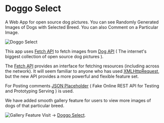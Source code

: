 # Doggo Select 

A Web App for open source dog pictures. You can see Randomly Generated Images of Dogs with Selected Breed. You can also Comment on a Particular Image.

![Doggo Select](https://raw.githubusercontent.com/anujsaxenadev/DoggoSelect/master/DoggoSelect.png "Doggo Select")

This app uses [Fetch API](https://developer.mozilla.org/en-US/docs/Web/API/Fetch_API) to fetch images from [Dog API](https://dog.ceo/dog-api/) ( The internet's biggest collection of open source dog pictures ).

The [Fetch API](https://developer.mozilla.org/en-US/docs/Web/API/Fetch_API) provides an interface for fetching resources (including across the network). It will seem familiar to anyone who has used [XMLHttpRequest](https://developer.mozilla.org/en-US/docs/Web/API/XMLHttpRequest), but the new API provides a more powerful and flexible feature set.

For Posting comments [JSON Placeholder](https://jsonplaceholder.typicode.com/) ( Fake Online REST API for Testing and Prototyping Serving ) is used.

We have added smooth gallery feature for users to view more images of dogs of that particular breed.

![Gallery Feature](https://raw.githubusercontent.com/anujsaxenadev/DoggoSelect/master/gallery.png "Gallery Feature")
Visit -> [Doggo Select](https://anujsaxenadev.github.io/Doggo-Select/).
